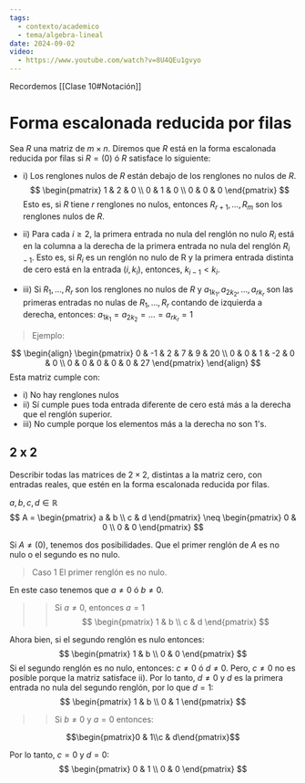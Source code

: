 ```yaml
---
tags:
  - contexto/academico
  - tema/algebra-lineal
date: 2024-09-02
video:
  - https://www.youtube.com/watch?v=8U4QEu1gvyo
---
```

Recordemos [[Clase 10#Notación]]

# Forma escalonada reducida por filas

Sea $R$ una matriz de $m \times n$. Diremos que $R$ está en la forma escalonada reducida por filas si $R= (0)$ ó $R$ satisface lo siguiente:

- i) Los renglones nulos de $R$ están debajo de los renglones no nulos de $R$. 
$$
\begin{pmatrix}
1 & 2 & 0 \\
0 & 1 & 0 \\
0 & 0 & 0
\end{pmatrix}
$$
	Esto es, si $R$ tiene $r$ renglones no nulos, entonces $R_{r+1}, \dots, R_{m}$ son los renglones nulos de $R$.
	
- ii) Para cada $i \geq 2$, la primera entrada no nula del renglón no nulo $R_{i}$ está en la columna a la derecha de la primera entrada no nula del renglón $R_{i-1}$.  Esto es, si $R_{i}$ es un renglón no nulo de R y la primera entrada distinta de cero está en la entrada $(i,k_{i})$, entonces, $k_{i-1} < k_{i}$.
- iii) Si $R_{1},\dots, R_{r}$ son los renglones no nulos de $R$ y $a_{1 k_{1}},a_{2k_{2}}, \dots, a_{rk_{r}}$ son las primeras entradas no nulas de $R_{1},\dots, R_{r}$ contando de izquierda a derecha, entonces: $a_{1k_{1}} = a_{2k_{2}} =\dots = a_{rk_{r}}=1$


> Ejemplo:

$$
\begin{align}
\begin{pmatrix}
0 & -1 & 2 & 7 & 9 & 20 \\
0 & 0 & 1 & -2 & 0 & 0 \\
0 & 0 & 0 & 0 & 0 & 27
\end{pmatrix}
\end{align}
$$
Esta matriz cumple con:
- i) No hay renglones nulos
- ii) Sí cumple pues toda entrada diferente de cero está más a la derecha que el renglón superior.
- iii) No cumple porque los elementos más a la derecha no son 1's.


## 2 x 2

Describir todas las matrices de $2 \times 2$, distintas a la matriz cero, con entradas reales, que estén en la forma escalonada reducida por filas. 

$a,b,c,d \in \mathbb{R}$
$$
A = \begin{pmatrix}
a & b \\
c & d
\end{pmatrix} \neq 
\begin{pmatrix}
0 & 0  \\
0 & 0
\end{pmatrix}
$$

Si $A \neq (0)$, tenemos dos posibilidades. Que el primer renglón de $A$ es no nulo o el segundo es no nulo.

> Caso 1
> El primer renglón es no nulo.

En este caso tenemos que $a \neq 0$ ó $b \neq 0$.

>> Si $a \neq 0$, entonces $a = 1$
$$
\begin{pmatrix}
1 & b \\
c & d
\end{pmatrix}
$$


Ahora bien, si el segundo renglón es nulo entonces:
$$
\begin{pmatrix}
1 & b \\
0 & 0
\end{pmatrix}
$$
Si el segundo renglón es no nulo, entonces: $c \neq 0$ ó $d \neq 0$. Pero, $c \neq 0$ no es posible porque la matriz satisface ii).
Por lo tanto, $d \neq 0$ y $d$ es la primera entrada no nula del segundo renglón, por lo que $d = 1$:
$$
\begin{pmatrix}
1 & b \\
0 & 1
\end{pmatrix}
$$

>> Si $b \neq 0$ y $a = 0$ entonces:


 $$\begin{pmatrix}0 & 1\\c & d\end{pmatrix}$$

Por lo tanto, $c = 0$ y $d = 0$:
$$
\begin{pmatrix}
0 & 1 \\
0 & 0
\end{pmatrix}
$$

